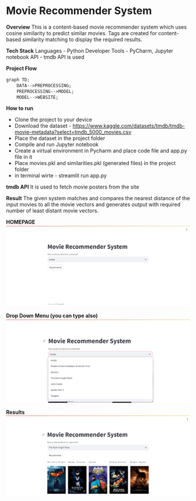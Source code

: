 # Movie Recommender System

**Overview**
This is a content-based movie recommender system which uses cosine similarity to predict similar movies. Tags are created for content-based similarity matching to display the required results.

**Tech Stack**
Languages - Python
Developer Tools - PyCharm, Jupyter notebook
API - tmdb API is used 

**Project Flow**
```mermaid
graph TD;
    DATA-->PREPROCESSING;
    PREPROCESSING-->MODEL;
    MODEL-->WEBSITE;
```
**How to run**
* Clone the project to your device
* Download the dataset  - https://www.kaggle.com/datasets/tmdb/tmdb-movie-metadata?select=tmdb_5000_movies.csv
* Place the dataset in the project folder
* Compile and run Jupyter notebook
* Create a virtual environment in Pycharm and place code file and app.py file in it
* Place movies.pkl and similarities.pkl (generated files) in the project folder
* in terminal wirte - streamlit run app.py

**tmdb API**
It is used to fetch movie posters from the site

**Result**
The given system matches and compares the nearest distance of the input movies to all the movie vectors and generates output with required number of least distant movie vectors. 

**HOMEPAGE**
 ![Home_Page](https://github.com/CHINMAY02CS/Movie-Recommender-System/blob/main/homepage.png)

 **Drop Down Menu (you can type also)**
  ![Dropdown_Page](https://github.com/CHINMAY02CS/Movie-Recommender-System/blob/main/dropdown.png)

  **Results**
![Results](https://github.com/CHINMAY02CS/Movie-Recommender-System/blob/main/results.png)


 





